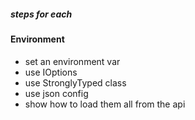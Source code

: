 ##### steps for each

#### Environment
- set an environment var
- use IOptions<T>
- use StronglyTyped class
- use json config
- show how to load them all from the api